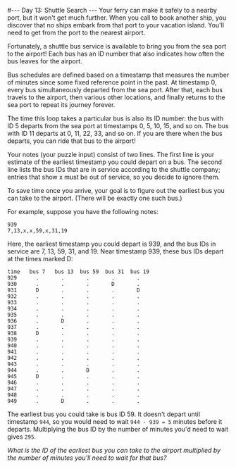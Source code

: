  #--- Day 13: Shuttle Search ---
Your ferry can make it safely to a nearby port, but it won't get much further.
When you call to book another ship, you discover that no ships embark from that
port to your vacation island. You'll need to get from the port to the nearest
airport.

Fortunately, a shuttle bus service is available to bring you from the sea port
to the airport! Each bus has an ID number that also indicates how often the bus
leaves for the airport.

Bus schedules are defined based on a timestamp that measures the number of
minutes since some fixed reference point in the past. At timestamp 0, every bus
simultaneously departed from the sea port. After that, each bus travels to the
airport, then various other locations, and finally returns to the sea port to
repeat its journey forever.

The time this loop takes a particular bus is also its ID number: the bus with ID
5 departs from the sea port at timestamps 0, 5, 10, 15, and so on. The bus with
ID 11 departs at 0, 11, 22, 33, and so on. If you are there when the bus
departs, you can ride that bus to the airport!

Your notes (your puzzle input) consist of two lines. The first line is your
estimate of the earliest timestamp you could depart on a bus. The second line
lists the bus IDs that are in service according to the shuttle company; entries
that show x must be out of service, so you decide to ignore them.

To save time once you arrive, your goal is to figure out the earliest bus you
can take to the airport. (There will be exactly one such bus.)

For example, suppose you have the following notes:
```
939
7,13,x,x,59,x,31,19
```

Here, the earliest timestamp you could depart is 939, and the bus IDs in service
are 7, 13, 59, 31, and 19. Near timestamp 939, these bus IDs depart at the times
marked D:
```
time   bus 7   bus 13  bus 59  bus 31  bus 19
929      .       .       .       .       .
930      .       .       .       D       .
931      D       .       .       .       D
932      .       .       .       .       .
933      .       .       .       .       .
934      .       .       .       .       .
935      .       .       .       .       .
936      .       D       .       .       .
937      .       .       .       .       .
938      D       .       .       .       .
939      .       .       .       .       .
940      .       .       .       .       .
941      .       .       .       .       .
942      .       .       .       .       .
943      .       .       .       .       .
944      .       .       D       .       .
945      D       .       .       .       .
946      .       .       .       .       .
947      .       .       .       .       .
948      .       .       .       .       .
949      .       D       .       .       .
```

The earliest bus you could take is bus ID 59. It doesn't depart until timestamp
`944`, so you would need to wait `944 - 939 = 5` minutes before it departs.
Multiplying the bus ID by the number of minutes you'd need to wait gives `295`.

*What is the ID of the earliest bus you can take to the airport multiplied by the
number of minutes you'll need to wait for that bus?*
